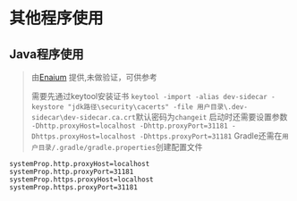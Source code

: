 # 其他程序使用

## Java程序使用

> 由[Enaium](https://github.com/Enaium) 提供,未做验证，可供参考
>
> 需要先通过keytool安装证书
> `keytool -import -alias dev-sidecar -keystore "jdk路径\security\cacerts" -file 用户目录\.dev-sidecar\dev-sidecar.ca.crt`默认密码为`changeit`
> 启动时还需要设置参数
> `-Dhttp.proxyHost=localhost -Dhttp.proxyPort=31181 -Dhttps.proxyHost=localhost -Dhttps.proxyPort=31181`
> Gradle还需在`用户目录/.gradle/gradle.properties`创建配置文件

```properties
systemProp.http.proxyHost=localhost
systemProp.http.proxyPort=31181
systemProp.https.proxyHost=localhost
systemProp.https.proxyPort=31181
```

